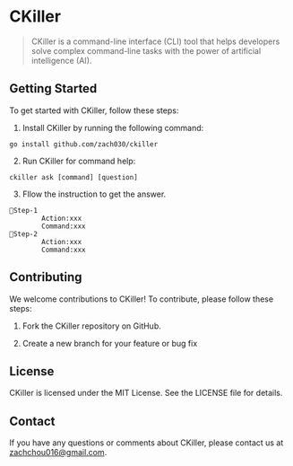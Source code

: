 # CKiller
> CKiller is a command-line interface (CLI) tool that helps developers solve complex command-line tasks with the power of artificial intelligence (AI).

## Getting Started
To get started with CKiller, follow these steps:

1. Install CKiller by running the following command:

`go install github.com/zach030/ckiller`

2. Run CKiller for command help:

`ckiller ask [command] [question]`

3. Fllow the instruction to get the answer.

```
🚀Step-1
        Action:xxx
        Command:xxx
🚀Step-2
        Action:xxx
        Command:xxx
```

## Contributing
We welcome contributions to CKiller! To contribute, please follow these steps:

1. Fork the CKiller repository on GitHub.

2. Create a new branch for your feature or bug fix

## License
CKiller is licensed under the MIT License. See the LICENSE file for details.

## Contact
If you have any questions or comments about CKiller, please contact us at zachchou016@gmail.com.




